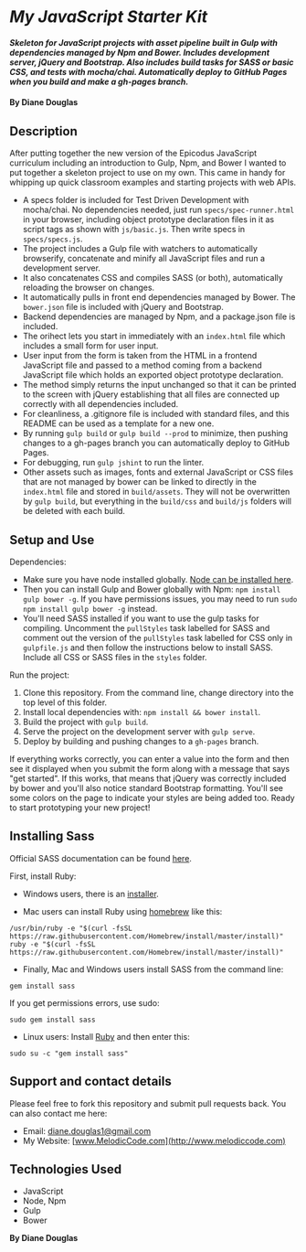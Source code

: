 # _My JavaScript Starter Kit_

#### _Skeleton for JavaScript projects with asset pipeline built in Gulp with dependencies managed by Npm and Bower. Includes development server, jQuery and Bootstrap. Also includes build tasks for SASS or basic CSS, and tests with mocha/chai. Automatically deploy to GitHub Pages when you build and make a gh-pages branch._

#### By Diane Douglas

## Description

After putting together the new version of the Epicodus JavaScript curriculum including an introduction to Gulp, Npm, and Bower I wanted to put together a skeleton project to use on my own. This came in handy for whipping up quick classroom examples and starting projects with web APIs.

* A specs folder is included for Test Driven Development with mocha/chai. No dependencies needed, just run `specs/spec-runner.html` in your browser, including object prototype declaration files in it as script tags as shown with `js/basic.js`. Then write specs in `specs/specs.js`.
* The project includes a Gulp file with watchers to automatically browserify, concatenate and minify all JavaScript files and run a development server.
* It also concatenates CSS and compiles SASS (or both), automatically reloading the browser on changes. 
* It automatically pulls in front end dependencies managed by Bower. The `bower.json` file is included with jQuery and Bootstrap.
* Backend dependencies are managed by Npm, and a package.json file is included. 
* The orihect lets you start in immediately with an `index.html` file which includes a small form for user input.
* User input from the form is taken from the HTML in a frontend JavaScript file and passed to a method coming from a backend JavaScript file which holds an exported object prototype declaration.
* The method simply returns the input unchanged so that it can be printed to the screen with jQuery establishing that all files are connected up correctly with all dependencies included.
* For cleanliness, a .gitignore file is included with standard files, and this README can be used as a template for a new one.
* By running `gulp build` or `gulp build --prod` to minimize, then pushing changes to a gh-pages branch you can automatically deploy to GitHub Pages.
* For debugging, run `gulp jshint` to run the linter.
* Other assets such as images, fonts and external JavaScript or CSS files that are not managed by bower can be linked to directly in the `index.html` file and stored in `build/assets`. They will not be overwritten by `gulp build`, but everything in the `build/css` and `build/js` folders will be deleted with each build.

## Setup and Use

Dependencies:

* Make sure you have node installed globally. [Node can be installed here](https://nodejs.org/en/download/). 
* Then you can install Gulp and Bower globally with Npm: `npm install gulp bower -g`. If you have permissions issues, you may need to run `sudo npm install gulp bower -g` instead. 
* You'll need SASS installed if you want to use the gulp tasks for compiling. Uncomment the `pullStyles` task labelled for SASS and comment out the version of the `pullStyles` task labelled for CSS only in `gulpfile.js` and then follow the instructions below to install SASS. Include all CSS or SASS files in the `styles` folder.

Run the project:

1. Clone this repository. From the command line, change directory into the top level of this folder.
2. Install local dependencies with: `npm install && bower install`.
3. Build the project with `gulp build`.
4. Serve the project on the development server with `gulp serve`.
5. Deploy by building and pushing changes to a `gh-pages` branch.

If everything works correctly, you can enter a value into the form and then see it displayed when you submit the form along with a message that says "get started". If this works, that means that jQuery was correctly included by bower and you'll also notice standard Bootstrap formatting. You'll see some colors on the page to indicate your styles are being added too. Ready to start prototyping your new project!

## Installing Sass

Official SASS documentation can be found [here](http://sass-lang.com/guide). 

First, install Ruby: 

* Windows users, there is an [installer](http://rubyinstaller.org/).

* Mac users can install Ruby using [homebrew](http://brew.sh/) like this:

```
/usr/bin/ruby -e "$(curl -fsSL https://raw.githubusercontent.com/Homebrew/install/master/install)"
ruby -e "$(curl -fsSL https://raw.githubusercontent.com/Homebrew/install/master/install)"
```

* Finally, Mac and Windows users install SASS from the command line:

```
gem install sass
```

If you get permissions errors, use sudo:

```
sudo gem install sass
```

* Linux users: Install [Ruby](https://www.ruby-lang.org/en/downloads/) and then enter this:

```
sudo su -c "gem install sass"
```


## Support and contact details

Please feel free to fork this repository and submit pull requests back. You can also contact me here:

* Email: diane.douglas1@gmail.com
* My Website: [www.MelodicCode.com](http://www.melodiccode.com)

## Technologies Used

* JavaScript
* Node, Npm
* Gulp
* Bower

**By Diane Douglas**